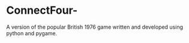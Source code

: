 # ConnectFour-
A version of the popular British 1976 game written and developed using python and pygame.  

